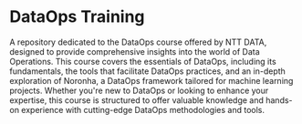 # DataOps Training

A repository dedicated to the DataOps course offered by NTT DATA, designed to provide comprehensive insights into the world of Data Operations. This course covers the essentials of DataOps, including its fundamentals, the tools that facilitate DataOps practices, and an in-depth exploration of Noronha, a DataOps framework tailored for machine learning projects. Whether you're new to DataOps or looking to enhance your expertise, this course is structured to offer valuable knowledge and hands-on experience with cutting-edge DataOps methodologies and tools.
